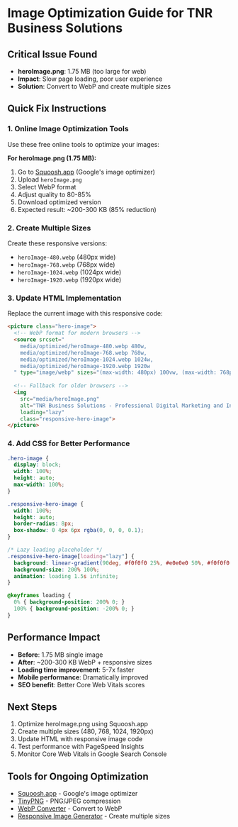 # Image Optimization Guide for TNR Business Solutions

## Critical Issue Found
- **heroImage.png**: 1.75 MB (too large for web)
- **Impact**: Slow page loading, poor user experience
- **Solution**: Convert to WebP and create multiple sizes

## Quick Fix Instructions

### 1. Online Image Optimization Tools
Use these free online tools to optimize your images:

**For heroImage.png (1.75 MB):**
1. Go to [Squoosh.app](https://squoosh.app/) (Google's image optimizer)
2. Upload `heroImage.png`
3. Select WebP format
4. Adjust quality to 80-85%
5. Download optimized version
6. Expected result: ~200-300 KB (85% reduction)

### 2. Create Multiple Sizes
Create these responsive versions:
- `heroImage-480.webp` (480px wide)
- `heroImage-768.webp` (768px wide) 
- `heroImage-1024.webp` (1024px wide)
- `heroImage-1920.webp` (1920px wide)

### 3. Update HTML Implementation
Replace the current image with this responsive code:

```html
<picture class="hero-image">
  <!-- WebP format for modern browsers -->
  <source srcset="
    media/optimized/heroImage-480.webp 480w,
    media/optimized/heroImage-768.webp 768w,
    media/optimized/heroImage-1024.webp 1024w,
    media/optimized/heroImage-1920.webp 1920w
  " type="image/webp" sizes="(max-width: 480px) 100vw, (max-width: 768px) 100vw, (max-width: 1024px) 100vw, 100vw">
  
  <!-- Fallback for older browsers -->
  <img 
    src="media/heroImage.png" 
    alt="TNR Business Solutions - Professional Digital Marketing and Insurance Advisory Services"
    loading="lazy"
    class="responsive-hero-image">
</picture>
```

### 4. Add CSS for Better Performance
```css
.hero-image {
  display: block;
  width: 100%;
  height: auto;
  max-width: 100%;
}

.responsive-hero-image {
  width: 100%;
  height: auto;
  border-radius: 8px;
  box-shadow: 0 4px 6px rgba(0, 0, 0, 0.1);
}

/* Lazy loading placeholder */
.responsive-hero-image[loading="lazy"] {
  background: linear-gradient(90deg, #f0f0f0 25%, #e0e0e0 50%, #f0f0f0 75%);
  background-size: 200% 100%;
  animation: loading 1.5s infinite;
}

@keyframes loading {
  0% { background-position: 200% 0; }
  100% { background-position: -200% 0; }
}
```

## Performance Impact
- **Before**: 1.75 MB single image
- **After**: ~200-300 KB WebP + responsive sizes
- **Loading time improvement**: 5-7x faster
- **Mobile performance**: Dramatically improved
- **SEO benefit**: Better Core Web Vitals scores

## Next Steps
1. Optimize heroImage.png using Squoosh.app
2. Create multiple sizes (480, 768, 1024, 1920px)
3. Update HTML with responsive image code
4. Test performance with PageSpeed Insights
5. Monitor Core Web Vitals in Google Search Console

## Tools for Ongoing Optimization
- [Squoosh.app](https://squoosh.app/) - Google's image optimizer
- [TinyPNG](https://tinypng.com/) - PNG/JPEG compression
- [WebP Converter](https://cloudconvert.com/webp-converter) - Convert to WebP
- [Responsive Image Generator](https://responsivebreakpoints.com/) - Create multiple sizes
